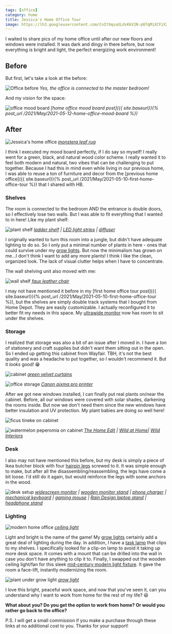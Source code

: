 ```yaml
---
tags: [office]
category: home
title: Jessica's Home Office Tour
image: https://lh3.googleusercontent.com/CnIt9qsuULdsKkV2N-p07qMiXCFzX2iR6xoyN-DRlPOYu3pYL7GM6l5pM3zENdfiCms2Ywx4uvsEgV8hKqmH-iHjI11ITWt4ZhuWQXlzJ0TwRHjPSxf8SxCcDLJxq2VmiS7UftYh4Elo-6H50B4zDlQatZfbeAJ0Kjlyiu2l9YI0E5AzaZYCBVwFArYB0-RGU13c1yq46Fg0OH4kRJaWjiKrYou5Jv5k3cOAdYRnDufwFwKde7Gh7L9cLuVFyRXJzgV0F17lTnsVW7CQYb0qWqKfUMWJ-iQrAiNQN9w2j80WYNML2pDaxkd2W0FnkxfaW_KaK3nmlIvtN11gqwevwv--s_3o49dK1ahpZGOAQBHff26VfkDtH3dAlTfezLzY1f96U57SxlMRQlzpf7lLvZGOIpCV-dSoYryoCnPHfWZr80y9jtdGcF5PZsfuKf1rMPv5t_ymkt3Cqdn8qTxDn2HlATI5UZPQKdS3LdCkM9tSPUwnAgNeK1UUMvdF4Rpoy3JbUHJ_DUxz8nWuX9vI9092R41_XhwSbpe0kU_V35-_63FWpBjB8LS7j45g7FJ6sFn1ZC1IUWXM0-01xXL1Mn3h0a4RFCrciMMwLxdgDJpMvfBjmb0_vQASLQTLtLWLeFNwIYEnT7CeDKWnnqm_HcaVTvCJex9UjMdu_LO4T8nOuzuJsKwLVIUMbqsUSr4cJhvEPy3rxZ7gvGMKhT2jUFI0G_PyyHZWB8QFwwPdFfGBqfIhloQdyoRiwXDxiGndF0rpWGLrdY91k7THYKY=w1440-h960-no?authuser=0
---
```


I waited to share pics of my home office until after our new floors and windows were installed. It was dark and dingy in there before, but now everything is bright and light, the perfect energizing work environment!

## Before
But first, let's take a look at the before:

![Office before](https://lh3.googleusercontent.com/enk9Ol5RbJ3cDR9-dZ9toZ_99sYseCjwORjZzEmOap5fWrRc5tgn49-JK-0fa3ane7Nh_FnsF7r5BiY3ZWK_qZOZeO8gJZ_uz7EEkd7Wpe8CmWtdhZpKXmne2pLBqdbpb8y9-_8ok1GgiZixQx8BJvCDIOZGYdURJ336GHuKAlLQhyHoT2bfacBSE3gqYnzv7EnowsC9HlgO1h2jCIosdXsnFo8zUO7AqpTZxyYY8jPfxisgrfMwvyH57BL72TL0ncyz2dGAH6frdHRVYIWRpVPzWaAr33DxkLVsgHEhGg5nGQNmk22eW099v_08ln-e476ZNj28a8uc7JsY6VLekbfN5KzB4IeunWsTZ_rdPHEdu8LlPYTXEMo4ThmPteosxMUDRoC3MQ1mQ3AQ0Dd9CGVYbGcw8qU17ERhzfXFdaMZJ41bej8V3Tbq8wTBeZjjjeCNqzBhwYknI1ZTw4mEIzOSMOelVRyZzpZ8UEsN4yfmwOuS6DVm7bUghEtqhHbcJ4764UCBi83PhdWzsNKXsYqOC40Cj55qIG7k-NWAaPEAU1kRSjdBNK0PlFGhISMG_9I1R6dkYTqiMmdRRFfDD06BS7xPKoWrLzJ4f3jv_nVXSO4TGxLoYO3Aeb3gSr0ZGI66XIOcnElGBd5AETtjHyu9NIuiW0iO7opVGRmTrpNNqH6TYRJiNs5xtpdqW37nTRqjIiqb12F3qqSca3FNvyzHidT_tQ8weBGnGysSXur0cHbVkhkTfan2aZJgSS36WcwSWUgkl_M3hVah7pQ=w1024-h683-no?authuser=0)
*Yes, the office is connected to the master bedroom!*

And my vision for the space:

![office mood board](https://i.imgur.com/ipnAH9j.png)
*[home office mood board post]({{ site.baseurl}}{% post_url /2021/May/2021-05-12-home-office-mood-board %})*

## After

![Jessica's home office](https://lh3.googleusercontent.com/CnIt9qsuULdsKkV2N-p07qMiXCFzX2iR6xoyN-DRlPOYu3pYL7GM6l5pM3zENdfiCms2Ywx4uvsEgV8hKqmH-iHjI11ITWt4ZhuWQXlzJ0TwRHjPSxf8SxCcDLJxq2VmiS7UftYh4Elo-6H50B4zDlQatZfbeAJ0Kjlyiu2l9YI0E5AzaZYCBVwFArYB0-RGU13c1yq46Fg0OH4kRJaWjiKrYou5Jv5k3cOAdYRnDufwFwKde7Gh7L9cLuVFyRXJzgV0F17lTnsVW7CQYb0qWqKfUMWJ-iQrAiNQN9w2j80WYNML2pDaxkd2W0FnkxfaW_KaK3nmlIvtN11gqwevwv--s_3o49dK1ahpZGOAQBHff26VfkDtH3dAlTfezLzY1f96U57SxlMRQlzpf7lLvZGOIpCV-dSoYryoCnPHfWZr80y9jtdGcF5PZsfuKf1rMPv5t_ymkt3Cqdn8qTxDn2HlATI5UZPQKdS3LdCkM9tSPUwnAgNeK1UUMvdF4Rpoy3JbUHJ_DUxz8nWuX9vI9092R41_XhwSbpe0kU_V35-_63FWpBjB8LS7j45g7FJ6sFn1ZC1IUWXM0-01xXL1Mn3h0a4RFCrciMMwLxdgDJpMvfBjmb0_vQASLQTLtLWLeFNwIYEnT7CeDKWnnqm_HcaVTvCJex9UjMdu_LO4T8nOuzuJsKwLVIUMbqsUSr4cJhvEPy3rxZ7gvGMKhT2jUFI0G_PyyHZWB8QFwwPdFfGBqfIhloQdyoRiwXDxiGndF0rpWGLrdY91k7THYKY=w1440-h960-no?authuser=0)
*[monstera leaf rug](https://amzn.to/3zdooq8)*

I think I executed my mood board perfectly, if I do say so myself! I really went for a green, black, and natural wood color scheme. I really wanted it to feel both modern and natural, two vibes that can be challenging to put together. Because I had this in mind even while living in our previous home, I was able to reuse a ton of furniture and decor from the [previous home office]({{ site.baseurl}}{% post_url /2021/May/2021-05-10-first-home-office-tour %}) that I shared with HB.

### Shelves

The room is connected to the bedroom AND the entrance is double doors, so I effectively lose two walls. But I was able to fit everything that I wanted to in here! Like my plant shelf:

![plant shelf](https://lh3.googleusercontent.com/Kl3E0za48vd0qSfLDYtgFfyfxX1SzXZIVWJP8p_Q6Km-iU2sbdvWCB-izBYCsscF7IMrQeevXniWtenhHWfMRDp3yymgRdCJtpJcFv-SATkFdR1_ts_0RPzvDMmISj5or_tZkR6gfnbQeBpJocwXLkUBlCTqUkygzXdfyw_NC4hkWEIWkzY-HC6ssEez8mYL_M1Ajopdm6Ti3ObPbKo24x7w0kNk7pJTdBdfj-ACrlCBRxZjw5YggEq0YDCjalvoQ-7-CBuntlkZIali_gah7ggwtj6cqJhctZu_FtnFn1SgZ2dlATMLMd9wOoacYKD8-ypDRHl1z_mHNiLQLgXbJNAA8UMf5A_OBkLH9fgRioKw33gp39Dpw4GnnT89-Qj2u7F0vuj1mooWewljDtyK7fLzpMxgnnBIwotxeY9IslfK5DY77ZxmR9x5WwaTRiM-giGMFy7rmx0UeP7mhgBq9JY3pMZRAGg1uHlmqtzTpq3yrEcBZXAt6remScEZeFSzh5eAKB7Oc1QSgIsrcYiNffbBl7a4M_QGA38oOUCAuKtifrF2px3cbGbl8c_UMlvcvY3PZ2hPSK1cDwpdzITNnshOrd5WA15JSuWmHfnCLm0Z_cnyV3Ec1LpK9fd0x_6PwjNUugVuiJfddAjhsvPemvgkDcjoSXoEr_YDGU0J_LFgPGYGKK1tlr_peZ6WIlCGFktHnE1tsYuVT7CBdeOsenyuumSOjZkCr-GHVc1b6mvPFWo15T7aIuEDh_NV-M7-cJkU-zZEOiX_qMomt_I=w656-h984-no?authuser=0)
*[ladder shelf](https://amzn.to/3zdooq8) | [LED light strips](https://amzn.to/3eOwzgP) | [diffuser](https://amzn.to/38K5mgl)*

I originally wanted to turn this room into a jungle, but didn't have adequate lighting to do so. So I only put a minimal number of plants in here - ones that could survive under my [grow lights](https://amzn.to/2XF3RKH). But now the minimalism has grown on me...I don't think I want to add any more plants! I think I like the clean, organized look. The lack of visual clutter helps when I have to concentrate.

The wall shelving unit also moved with me:

![wall shelf](https://lh3.googleusercontent.com/KYv9GfrhsEnGVMOEVr-OH51qdkpJU9xgBJhwD1zWi75w5ZagGSW0xAUtPr6ZokCJjUhIc1ZOdeDhnFf3_XN8yaXxuowiFjoosflNf1j9QMAALWGYcaMLvtySw3ASeq8NYFp5Mp8F62hHu2F1bOKcTqNYv3k1LTcjdBJOa7up0Zkabc8jjothxH5yHAYN0dWz7tgQjx7pPBhMZJgn32XViNrAv-BxnKw7gAie70dfYzVuGacX9CJbZO2CaslVcHkrZHLBy3wBQVXhhz_0-9mzWkNVeJIbQTdT8djDZI_aL0lteiCQE3lf6V5OYluxlrCc9AW7s9gy4SKtKOao53dTcC5UsnnA0-XYH4xHRqHBb1pgfeNOk3kMpGlThwu9rY4DybRYWzYCEVbcKu-pnX0zMAN58bHqTOHQE0MMimNFORbjNHUgZA7-sj2brqIe8wb6p8p6O3orrfUY_ZPpai4d9quEq_hsKP7KVkR-DDFjpRrSx0ZEOXZ4teS29pFdR7uwYoQT7_BTLWYEUXAn2q4eXLtYxlkQet18ucH3ZUkrR7OmNuhgkGyqxszYNszbjnmVCrrtMsJDrAB40ca_myQUIAwt4fxW2Lto-bd0vW_YRNRGXghbge0eKGgTxA_o8T2wf23eiay2cj-RTA7aVzKepWmrmBPwbUATtlhlSGEbNLU1SY3C7sIWlfoxjH52K_hajvhXXErG_5QnmwOGf_DQiGfWmgIGtWYrRVqVWX0VRxLHuYIqB03u21C_NsHCN4YfwMVmN1U-vdHGl3Ac8e4=w1440-h960-no?authuser=0)
*[faux leather chair](https://amzn.to/3PYxWLB)*

I may not have mentioned it before in my [first home office tour post]({{ site.baseurl}}{% post_url /2021/May/2021-05-10-first-home-office-tour %}), but the shelves are simply double track systems that I bought from Home Depot. They are easily customizable. I actually reconfigured it to better fit my needs in this space. My [ultrawide monitor](https://amzn.to/3mbxxrG) now has room to sit under the shelves.

### Storage

I realized that storage was also a bit of an issue after I moved in. I have a *ton* of stationery and craft supplies but didn't want them sitting out in the open. So I ended up getting this cabinet from Wayfair. TBH, it's not the best quality and was a headache to put together, so I wouldn't recommend it. But it *looks* good! :grin:

![cabinet](https://lh3.googleusercontent.com/5CqLGCa-GKMVunQutwzzPV3zQ7FQJcAHZuQ3xD-w9SV0Pv7xLXGqMPCh0aaeKbWtm_Y0ZLL9zSgvC1xy3d11gViRT3DF44lIk_GoHPbFqm9Xtp-WkpNVbN60pzbnomrdfSBSRUM3SFtn8ZuoEcjMv7rCMIRMBs-wHWuPinUcnSxfVu1inS0nAJFSQj8-gzHatrq6PxcO-hjfrlzj43z32Rlc4uonm2h6e_7yAF74WYqPMRlhvZFZeNqucu6Rl-nVF55gUiCdHYS6RAbh7MFZLV69ZMw7svIBatreDVKl5j7LQ3jFkhR5WQFrQ9x1ZWx3ib_m-MsMAV7lGQM7_dwvTCsp4a4yPlThjLA4QusDpgyhhhdZPn8KEiBRFu2GI-oHNlDKKhYj2zhzz6fJ0L7myiF1qPz_7SPk1yN14MNeXzzouYnY2ZyOk9LtNjFe3i2tUA-5PXu_HpD6jzIHNf_mIjBdxCc2pzVnZKbugdizvfdl0pH2GantEjygtUsKUW-wJqBY9dwOP86kXtWQLYm9VXcwjUZK0x3Ii7tQcvTU5Cdr3HFehWVyXpaKzBKOQzxc_mUYw8U8NGWDajVsh8flh3Lopxa-ZU23YVPbGaQlQZjabhyY0uMmMWTVAxkZpxfGPQYhmeuvhWubgQoD9n7LPFY8wFq0RekiO1gJyojwcUI6ci0hkAvQQbqIYqAjGA_-C95ZpsMZl2bUHHHciBw6_A6lVpld8hJqIW4xmf4ksIK7cbvXvgm0TMwRIrcn72JP2SuGfO3EY3ri-DddoLk=w656-h984-no?authuser=0)
*[green velvet curtains](https://amzn.to/3pI7hGg)*

![office storage](https://lh3.googleusercontent.com/TKPBtjEURrtmp93T0Z0wCCS5_Vroh0spe6-q8SsbYPaTYumPjC6bcejE1lg0MsOYIGMXAiYBR-vSQl7sYX1CUaD8FhuPYT5KcXqM7Sm0X_q9LsGYRV01goyXdU2qMkNKYBqkhEDgcjYZHKvEJpVBxudB2ZGf9fHBzdSIy84kZ7AaXmMP2n0KAAuzyY-nGJspqeyW0JYT5R5jPERNudCzJA5lgSBAhTMhrpErWc8heN0XTO2pgZLb5-GVo4w3bBRp762XSqe6DwdCp7xs2Fcpk40b47cKn9U0zVGa-EAl4SWj8dm4Ote5KUE1EPF4D6lW9iq1RVjzZEuobaR5-a7ZpRAZndQc36RVVT5VHOQO7E2O7kzhtr-KhUDTQHFHNrSrr3vYoTVgSFPPNaJgcDKdr181XENH0GaSOwKiPYQ7xyuAOAKpSDe6Z_ZnlCtiojcmiROKGksbEThMpHZeLTkpqp1nyELGPBfQXlpw1q19oc0jEW8vfs_isAYe9eksdJJmbgy8jaMB0NJvH8WHwb9g7GOyVn2DsPMqhvmDquGe9w6q1FqxaKDld-nVy7bwXDphHDclRaqWNT4JWHCXkTT-vlX5MzRd7ybIf63hmFK4IzurAemOGvwoKtjBFXQ4yFnX2ixWE5NWrlIAHSScb7Lae28UioR7CTqkLuUSY97974aVM3nkx_2iBb-AkFAoBqyLPruITh0sLGvX8vfPJPinBbkyjlIyATHqosQrGk0tQTmhx10fwaRjywzCepS-RY0R5VEaSnrhgDOkNKZ-kCQ=w1440-h960-no?authuser=0)
*[Canon pixma pro printer](https://amzn.to/3Q1NUob)*

After we got new windows installed, I can finally put real plants on/near the cabinet. Before, all our windows were covered with solar shades, darkening the rooms inside. But now we don't need them since the new windows have better insulation and UV protection. My plant babies are doing so well here!

![ficus tineke on cabinet](https://lh3.googleusercontent.com/h71pphCi5vsN2KF5gWCY1CIa9HCi6loE2aDuzBMGlQxvZCkOzWh0TBzk6u_jJPaUT-cCIIa4jym4pSWL6XZclw6bM49wICR_uim-woQ9699RJH-ZUkKwaC1BMODbk1k0GK7nurk4LZKAV9479NHcu203M9FCYkQlmELCJqn8vq3fWrP00mf003TC2qwEBrJTS2xaQBW8GdSJ5Dht7a74En2hnNGS5075epIFiXa_Ljqdtg198iZs-foY1CJmGflYgxwfg2XkM_gVonzYDSZSDhyBomtvSVQXVd4g-rf0Y3-U2VbkP7DM9A8mGoC6fWjaQfUfkZYQnqq7qx9bTeY_qDUbPf5KWvDEj4e7Th3PJOhns0Xia3TEoRHarQmMNGjpqXNomJ-hjnSNt1oVcUMs9oHDvjlLNpNEkfBw-qUWp_0zoJrj94QD74xQT5uBCnSeE_699lVWeHJulTg5vVyHlYe4z05JAzs3_ZcDkpgGqscL69UDd3w3_PuLb8cEBx_Bqi3BpSnRKqN_K7n4tb7PLYEUWMjCu9VzlNXN472jpgoApT82I-8dozvKXSAYPp_aSpVQ-nOoCFuuPHXZOD6mQUD-_oS6XO0sZ8VuyZIx7eFtDxCWZNHWkqOsd6vLww1itaMhEWz1dI8fbDzMOBlRqBRuUi8J7EATZXWto0ytvCBqsjit9qpMQoiQnu1o6Idds5pokgc_HYJ0hIyeIJCBGmKrmRqFhfJK_4kygTcehSAkLG6pfPWnpEhOzmO7xXXM1NCpGQXgX1RhgKyjpHA=w1440-h960-no?authuser=0)

![watermelon peperomia on cabinet](https://lh3.googleusercontent.com/Mv_1kYVuaTOmVAVvLdsqIbAWCeKH-OkFF7pu-RAsGZB3hd7wltw_01qe_qHibtjFjWoKlYlzPT44sSTdxZNi8h5y2vtJ0l0IdqlZInpJjDCrcY6Dw-2zoiTa0YeA29Tg1SV5ZzRPVBATro1FMZPJ_wNmp2w93pgQOQgKCo2CM_oZhGL1NnTBdNvytNAZtcG49mc0g02lTu0ETy4zJbY9AblXFIXxnrUDUNBDIFscMrlgucIkC8gTsIchezM8Q9XgtwbPXtE9ruLfwUz-OFMWTeHZQ29uyKGrksDB-SXtY5DwQaZ3yxBrt5XDz941zDBqQUiu1yRq6Hmi05f7EuJQL6r-Ein2g-r4hhWOYMalm4TsPSfvgTG7vnC1J8E4kfYlS4MsTrKHeOml2545f1mnS-aUVvOgneyNF9vG1wyxgx9--7cei_GYKjJsUXqujMiSaLOrIo4ojumSKGYnhsQqGDKe7fjEC2SB_QBtmy0_19nvcHJxX4ZsUcWsO55s6BJUGMeiUa7KF7LaVGs5f4r3xz2X6ojPratIignCyilBTeb318NVOl9okreyTB_uOBsJX9b7jVuvThbqsLGoNSqNQcKnU5YKG4Jm1ckif5x_lav1xlxswcCp2Nmb5DY2IaBZLGzy2vY-VTV3hISAfpYUDwc0ljQb7eOJO_BOwn52tlmbA-Um5bYDHirMsAFSj9KR1yP8MId1eO9oSgeJk-9B-Frw0gkTQDAIox6phPm6vKsGIHNjdK9mht39ydg4pPoy-JZgAsJlOHlKNbZxIgU=w1440-h960-no?authuser=0)
*[The Home Edit](https://amzn.to/3E8VgzF) | [Wild at Home](https://amzn.to/3m6Anim)| [Wild Interiors](https://amzn.to/2XHjwJF)*

### Desk

I also may not have mentioned this before, but my desk is simply a piece of Ikea butcher block with four [hairpin legs](https://amzn.to/393hfOo) screwed to it. It was simple enough to make, but after all the disassembling/reassembling, the legs have come a bit loose. I'd still do it again, but would reinforce the legs with some anchors in the wood.

![desk setup](https://lh3.googleusercontent.com/q0pEr2Xrhg4KDfLmu4jzPeK8sDvW7pQPBKBlvDrISGQKo8_bo5tzp4gPy0ZVg6xNSsvgcHfOZOZWYzpIPJ1zT2Ls1TWLbefpSQ3dJkU0jsfN6Q_n6yalCTUmsoMi01sbWSI-woA0dSqeiwsARZ042Iauu1BsTnDfybdTHNmtWoRh6W9aZM_iWyKqYLwmiY3xZ087Qu4WjsY0-R8qqP2WopS2E5AkRSXoy70_wgu74P5f-HbSClpZnqhYNAZgHKcQ4t_fVohqUQYqyHQHYRI9OYukxyd5ySl7z3ovtKHWgaBIJPXV506PqtGPgdhw1TsbVmHyVXsj2aitU0KQVFAgqKS61-IcRexeXak3LTebejUsyUWzyXMUv19EwbQFxicXdO7sDjAaEVahvFvRHyeJQ54pSgpn1fa9z1LzwTAPVpGTf0scyP7EdbsE0ONcNO4DfGgRt1KmqowbUfViW91NWrz2DSPALgow2xDsGANcqFNw0q2QSk9gmDryrtdRJgzCFYf4jrNe_olY6Aa_T85RUuLHR71GXLMX7EzLVVC6H3p5wWTRzri2osUG1e5jxSWRciiRh4Np8oTPL57Ax0oUCWnFJjGbAZ58Q24ajhyzILYVzohfY4LcCPdn0OQy9av72D48CYYMHmmMrJA3zRxwAVX0pdNe6jQSG5r878Gsp2fpf3JDKrCKMpd1pgHFKbO1csbMYS8LfIvzX4gOHI5022alhpVxYIUjV9D6oDMRs8kWBGBYRHvoESE06XhAK3O38PrI3q-1RBZljX7iInU=w1440-h960-no?authuser=0)
*[widescreen monitor](https://amzn.to/3maU73K) | [wooden monitor stand](https://amzn.to/3MdQ9le) | [phone charger](https://amzn.to/3MdQ9le) | [mechanical keyboard](https://amzn.to/3QaXeGH) | [gaming mouse](https://amzn.to/3zeFtQs) | [Rain Design laptop stand](https://amzn.to/3PVAOJh) | [headphone stand](https://amzn.to/3GHTWGt)*

### Lighting

![modern home office](https://lh3.googleusercontent.com/fU-VK1I0PJIO3b_EuVPa0yDMbymnkHRbaMboKOstFaVuMSQUHqM52bQqAIJwyODVfMPrfw3Xtm5ccDmPyv8wFTIQbiz0DWLrBDZocWFETytDdOKcFDvMXIyT9grwnZ-q_3Yf9aI5QbzXX9blUJ3odDKF2Yv4Gel8YZPKt80gq5569CZC_5bUgTvT2gi4u_Hrb-ecI11mVtlCVb1CKRCTn93v0KDjUooqOleatpt5ykH0_gsK0_1u2e9scwZUXT5WfQFcxlfoRHa_5gzMu9-JbCt0OuFY711Ts3sXEfI2EWIpopRMFKCknr7HrDI2EDsrAANIfTqzoIIKBXoEGOhuA5-RcwLrrFIMXsRXoSJDg8h8uAAqz1CCPDxjTyUfo_ZmlwdPja0avqqjPtFpYAQQ1rGFogPkJz_vn6N5kylcMAcDDOyRdkSgIiGsIZOAZbd2lsI4D_DR4eeDvze5HCvAgW5Wlgnc_qmeuwKEJOfEiNQ4H-38f_zU1f5V9WgAx6SoXjGhl4GSdUMP4LX6gjRR82Imsbn3eX-5b1xspmZI8vZRMKY1lH7L7Vl6AtMTpTc06HVXN0pQDmm5t53h1on3KyOh6n7G-2O4QwpIAzMA6CeFOTCseMYlB1JxCrACqv2up7xPYB1N_PedSw9Wzot6reilY54DfEvbZTYcFdWf0iMzBrD0qv2Uo-VWdyrukN72R_sWLfZRJWbhaI5ZTYZUIus1YEisl8mwTil6hqpe0jLe-EU5p6YG4h_pYfzo9aKkrd6XsBWiTUiprFzcK-w=w656-h984-no?authuser=0)
*[ceiling light](https://amzn.to/3zkwY6J)*

Light and bright is the name of the game! My [grow lights](https://amzn.to/2XF3RKH) certainly add a great deal of lighting during the day. In addition, I have a [task lamp](https://amzn.to/3C7ajsW) that clips to my shelves. I specifically looked for a clip-on lamp to avoid it taking up more desk space. It comes with a mount that can be drilled into the wall in case you don't have anything to clip it to. Finally, I swapped out the wooden ceiling light/fan for this sleek [mid-century modern light fixture](https://amzn.to/3pyJ2MD). It gave the room a face-lift, instantly modernizing the room.

![plant under grow light](https://lh3.googleusercontent.com/SUZpCBze-BM8TUdUYTqB7t_7sb1qngPAzt0pyJN2F6EeQIN13bcjvTxMzqWZ3MyTgF1zjpGyb2vzc_MLwzKSbwGTOQnJdk50R8tq1Dmtk4hJJyvXc4fyR-_b-UDopCO1W3DbwAxmXYLK9o6lXpzWABKFjcddAbes076qXFUPaa0nwhRdOsB7tKB4lpcwiTWb9_JFbGKTPMQiLG6_uijo6klEPohZ63m_Evp45OfjkWVLT53lUHMtJZP-iyHMfCqh05fHZf07z2vwOmYIx69sybQkcAJ7ueG4-eeRxmJWc-cDVCuprNxTY8w9MmI8YB_3Ic5mcHM7-yfXlYDjuGFUiyUgX7xoHgRmaZ6W4uYv6L64rQu4IdGtHM8XkZVE7OQn4YQi8pBytWcT1Qcmx9O5C7HyEjagJtJaINOQMK5EpvaNugXmTALPAa_FyYeunVzlzWzjdsrAgLDaoM_9qahSf7QjFgAK6wef-9hWF_8VK7jbWzJ7uFRHdpnL-lxNqnnJjq--iJdmdB9cQRnniaznaR-QoPKxSyzy-JYtOulu-XfjxP_VmutQXmTgY1d5rlT77SPpx_k4ZszDRy84U33EEkSyojplOcyqRgQ24A7is22h2auAaODtvHsyrH1vw8SUsD18Kt34trNd916yMgMUW-CwIxb4ktH0BpnbBxYR4RxMKooErXtTKErLLE0-Osv6xIRsB4AAF5lIm8-VgAuoUEvemHloFoc1bYCyV-kttzbhI9mXGafJRhvFJTShQQF7V_Ottbi5jz6X_6zho-k=w656-h984-no?authuser=0)
*[grow light](https://amzn.to/3E6sqQj)*

I love this bright, peaceful work space, and now that you've seen it, can you understand why I want to work from home for the rest of my life? :satisfied:

**What about you? Do you get the option to work from home? Or would you rather go back to the office?**

P.S. I will get a small commission if you make a purchase through these links at no additional cost to you. Thanks for your support!